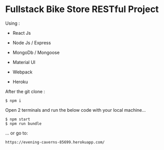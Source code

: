# Fullstack Bike Store RESTful Project 

Using : 

- React Js 
- Node Js / Express
- MongoDb / Mongoose

- Material UI

- Webpack

- Heroku

After the git clone : 

```
$ npm i

``` 

Open 2 terminals and run the below code with your local machine... 

```
$ npm start
$ npm run bundle

``` 

... or go to: 

```
https://evening-caverns-85699.herokuapp.com/

```